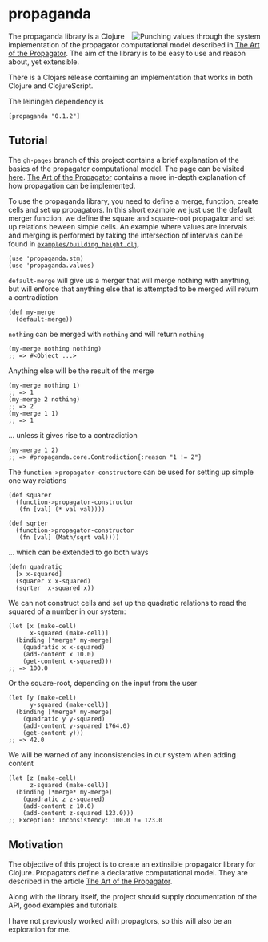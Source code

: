 # propaganda

<img src="https://raw.github.com/tgk/propaganda/master/doc/propaganda.png" alt="Punching values through the system" title="Propaganda" align="right" />

The propaganda library is a Clojure implementation of the propagator computational model described in [The Art of the Propagator](http://dspace.mit.edu/handle/1721.1/44215). The aim of the library is to be easy to use and reason about, yet extensible.

There is a Clojars release containing an implementation that works in both Clojure and ClojureScript.

The leiningen dependency is

    [propaganda "0.1.2"]

## Tutorial

The `gh-pages` branch of this project contains a brief explanation of the basics of the propagator computational model. The page can be visited [here](http://tgk.github.io/propaganda/). [The Art of the Propagator](http://dspace.mit.edu/handle/1721.1/44215) contains a more in-depth explanation of how propagation can be implemented.

To use the propaganda library, you need to define a merge, function, create cells and set up propagators. In this short example we just use the default merger function, we define the square and square-root propagator and set up relations beween simple cells. An example where values are intervals and merging is performed by taking the intersection of intervals can be found in [`examples/building_height.clj`](https://github.com/tgk/propaganda/blob/master/examples/building_height.clj).


```
(use 'propaganda.stm)
(use 'propaganda.values)
```

`default-merge` will give us a merger that will merge
nothing with anything, but will enforce that anything else
that is attempted to be merged will return a contradiction
```
(def my-merge
  (default-merge))
```

`nothing` can be merged with `nothing` and will return `nothing`
```
(my-merge nothing nothing)
;; => #<Object ...>
```

Anything else will be the result of the merge
```
(my-merge nothing 1)
;; => 1
(my-merge 2 nothing)
;; => 2
(my-merge 1 1)
;; => 1
```

... unless it gives rise to a contradiction
```
(my-merge 1 2)
;; => #propaganda.core.Controdiction{:reason "1 != 2"}
```

The `function->propagator-constructore` can be used for setting up
simple one way relations
```
(def squarer
  (function->propagator-constructor
   (fn [val] (* val val))))

(def sqrter
  (function->propagator-constructor
   (fn [val] (Math/sqrt val))))
```

... which can be extended to go both ways
```
(defn quadratic
  [x x-squared]
  (squarer x x-squared)
  (sqrter  x-squared x))
```

We can not construct cells and set up the quadratic relations to read
the squared of a number in our system:
```
(let [x (make-cell)
      x-squared (make-cell)]
  (binding [*merge* my-merge]
    (quadratic x x-squared)
    (add-content x 10.0)
    (get-content x-squared)))
;; => 100.0
```

Or the square-root, depending on the input from the user
```
(let [y (make-cell)
      y-squared (make-cell)]
  (binding [*merge* my-merge]
    (quadratic y y-squared)
    (add-content y-squared 1764.0)
    (get-content y)))
;; => 42.0
```

We will be warned of any inconsistencies in our system when adding
content
```
(let [z (make-cell)
      z-squared (make-cell)]
  (binding [*merge* my-merge]
    (quadratic z z-squared)
    (add-content z 10.0)
    (add-content z-squared 123.0)))
;; Exception: Inconsistency: 100.0 != 123.0
```

## Motivation

The objective of this project is to create an extinsible propagator library for Clojure. Propagators define a declarative computational model. They are described in the article [The Art of the Propagator](http://dspace.mit.edu/handle/1721.1/44215).

Along with the library itself, the project should supply documentation of the API, good examples and tutorials.

I have not previously worked with propagtors, so this will also be an exploration for me.
